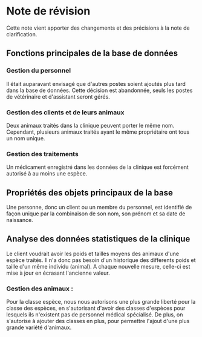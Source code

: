 Note de révision
==
Cette note vient apporter des changements et des précisions à la note de clarification.
## Fonctions principales de la base de données


### Gestion du personnel

Il était auparavant envisagé que d'autres postes soient ajoutés plus tard dans la base de données. Cette décision est abandonnée, seuls les postes de vétérinaire et d'assistant seront gérés. 

### Gestion des clients et de leurs animaux

Deux animaux traités dans la clinique peuvent porter le même nom. Cependant, plusieurs animaux traités ayant le même propriétaire ont tous un nom unique.

### Gestion des traitements
Un médicament enregistré dans les données de la clinique est forcément autorisé à au moins une espèce.

## Propriétés des objets principaux de la base
Une personne, donc un client ou un membre du personnel, est identifié de façon unique par la combinaison de son nom, son prénom et sa date de naissance.

## Analyse des données statistiques de la clinique

Le client voudrait avoir les poids et tailles moyens des animaux d'une espèce traités. Il n'a donc pas besoin d'un historique des differents poids et taille d'un même individu (animal). A chaque nouvelle mesure, celle-ci est mise à jour en écrasant l'ancienne valeur. 

### Gestion des animaux : 
Pour la classe espèce, nous nous autorisons une plus grande liberté pour la classe des espèces, en s'autorisant d'avoir des classes d'espèces pour lesquels ils n'existent pas de personnel médical spécialisé. De plus, on s'autorise à ajouter des classes en plus, pour permettre l'ajout d'une plus grande variété d'animaux. 